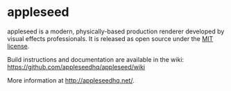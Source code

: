 appleseed
=========

appleseed is a modern, physically-based production renderer developed by visual effects professionals. It is released as open source under the [MIT license](http://opensource.org/licenses/MIT).

Build instructions and documentation are available in the wiki:<br/>
https://github.com/appleseedhq/appleseed/wiki

More information at http://appleseedhq.net/.
